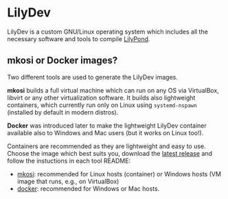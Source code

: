 # LilyDev

LilyDev is a custom GNU/Linux operating system which includes
all the necessary software and tools to compile
[LilyPond](http://lilypond.org/).

## mkosi or Docker images?

Two different tools are used to generate the LilyDev images.

**mkosi** builds a full virtual machine which can run on any OS via
VirtualBox, libvirt or any other virtualization software. It builds
also lightweight containers, which currently run only on Linux
using `systemd-nspawn` (installed by default in modern distros).

**Docker** was introduced later to make the lightweight LilyDev container
available also to Windows and Mac users (but it works on Linux too!).

Containers are recommended as they are lightweight and easy to use.
Choose the image which best suits you, download the
[latest release](https://github.com/fedelibre/LilyDev/releases/latest)
and follow the instuctions in each tool README:

* [mkosi](mkosi/): recommended for Linux hosts (container)
or Windows hosts (VM image that runs, e.g., on VirtualBox)
* [docker](docker/): recommended for Windows or Mac hosts.
